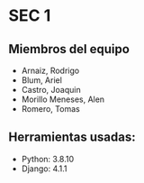 # SEC 1
## Miembros del equipo
- Arnaiz, Rodrigo
- Blum, Ariel
- Castro, Joaquin
- Morillo Meneses, Alen
- Romero, Tomas

 ## Herramientas usadas:
 - Python: 3.8.10
 - Django: 4.1.1

